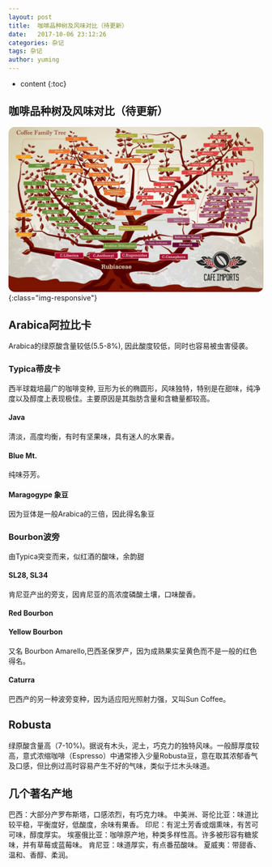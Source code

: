 ```yaml
---
layout: post
title:  咖啡品种树及风味对比（待更新）
date:   2017-10-06 23:12:26
categories: 杂记
tags: 杂记
author: yuming
---
```


* content
{:toc}


## 咖啡品种树及风味对比（待更新）
![](/assets/images/coffee_note/coffee_family_tree.jpeg){:class="img-responsive"}







## Arabica阿拉比卡
Arabica的绿原酸含量较低(5.5-8%), 因此酸度较低，同时也容易被虫害侵袭。

### Typica蒂皮卡
西半球栽培最广的咖啡变种, 豆形为长的椭圆形，风味独特，特别是在甜味，纯净度以及醇度上表现极佳。主要原因是其脂肪含量和含糖量都较高。


#### Java
清淡，高度均衡，有时有坚果味，具有迷人的水果香。

#### Blue Mt.
纯味芬芳。

#### Maragogype 象豆
因为豆体是一般Arabica的三倍，因此得名象豆


### Bourbon波旁
由Typica突变而来，似红酒的酸味，余韵甜

#### SL28, SL34
肯尼亚产出的旁支，因肯尼亚的高浓度磷酸土壤，口味酸香。

#### Red Bourbon

#### Yellow Bourbon
又名 Bourbon Amarello,巴西圣保罗产，因为成熟果实呈黄色而不是一般的红色得名。

#### Caturra
巴西产的另一种波旁变种，因为适应阳光照射力强，又叫Sun Coffee。



## Robusta
绿原酸含量高（7-10%)。据说有木头，泥土，巧克力的独特风味。一般醇厚度较高，意式浓缩咖啡（Espresso）中通常掺入少量Robusta豆，意在取其浓郁香气及口感，但比例过高时容易产生不好的气味，类似于烂木头味道。


## 几个著名产地

巴西：大部分产罗布斯塔，口感浓烈，有巧克力味。
中美洲、哥伦比亚：味道比较平稳，平衡度好，低酸度，余味有果香。
印尼：有泥土芳香或烟熏味，有苦可可味，醇度厚实。
埃塞俄比亚：咖啡原产地，种类多样性高。许多被形容有糖浆味，并有草莓或蓝莓味。
肯尼亚：味道厚实，有点番茄酸味。
夏威夷：带甜香、温和、香醇、柔润。

